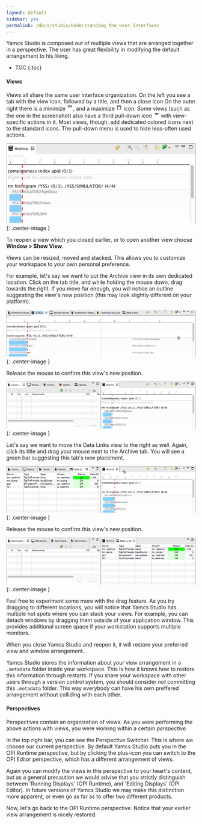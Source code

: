 ```yaml
---
layout: default
sidebar: yes
permalink: /docs/studio/Understanding_the_User_Interface/
---
```


Yamcs Studio is composed out of multiple views that are arranged together in a perspective. The user has great flexibility in modifying the default arrangement to his liking.

* TOC
{:toc}

#### Views
Views all share the same user interface organization. On the left you see a tab with the view icon, followed by a title, and then a close icon On the outer right there is a minimize ![Minimize](/assets/studio/view-minimize.png), and a maximize ![Maximize](/assets/studio/view-maximize.png) icon. Some views (such as the one in the screenshot) also have a third pull-down icon ![Pulldown](/assets/studio/view-pulldown.png) with view-specific actions in it. Most views, though, add dedicated colored icons next to the standard icons. The pull-down menu is used to hide less-often used actions.

![A View](/assets/studio/a-view.png){: .center-image }

<div class="hint">
    To reopen a view which you closed earlier, or to open another view choose <strong>Window &gt; Show View</strong>.
</div>

Views can be resized, moved and stacked. This allows you to customize your workspace to your own personal preference.

For example, let's say we want to put the Archive view in its own dedicated location. Click on the tab title, and while holding the mouse down, drag towards the right. If you move far enough, you will notice an outline suggesting the view's new position (this may look slightly different on your platform).

![Move Outline](/assets/studio/view-move-outline.png){: .center-image }

Release the mouse to confirm this view's new position.

![View Moved](/assets/studio/view-moved.png){: .center-image }

Let's say we want to move the Data Links view to the right as well. Again, click its title and drag your mouse next to the Archive tab. You will see a green bar suggesting this tab's new placement.

![Stack Outline](/assets/studio/view-move-stack-outline.png){: .center-image }

Release the mouse to confirm this view's new position.

![View Stacked](/assets/studio/view-stacked.png){: .center-image } 

Feel free to experiment some more with the drag feature. As you try dragging to different locations, you will notice that Yamcs Studio has multiple hot spots where you can stack your views. For example, you can detach windows by dragging them outside of your application window. This provides additional screen space if your workstation supports multiple monitors.

When you close Yamcs Studio and reopen it, it will restore your preferred view and window arrangement.

<div class="hint">
    Yamcs Studio stores the information about your view arrangement in a <code>.metadata</code> folder inside your workspace. This is how it knows how to restore this information through restarts. If you share your workspace with other users through a version control system, you should consider <em>not</em> committing this <code>.metadata</code> folder. This way everybody can have his own preffered arrangement without colliding with each other. 
</div>

#### Perspectives
Perspectives contain an organization of views. As you were performing the above actions with views, you were working within a certain *perspective*.

In the top right bar, you can see the Perspective Switcher. This is where we choose our current perspective. By default Yamcs Studio puts you in the OPI Runtime perspective, but by clicking the plus-icon you can switch to the OPI Editor perspective, which has a different arrangement of views.

Again you can modify the views in this perspective to your heart's content, but as a general precaution we would advise that you strictly distinguish between 'Running Displays' (OPI Runtime), and 'Editing Displays' (OPI Editor). In future versions of Yamcs Studio we may make this distinction more apparent, or even go as far as to offer two different products. 

Now, let's go back to the OPI Runtime perspective. Notice that your earlier view arrangement is nicely restored.
